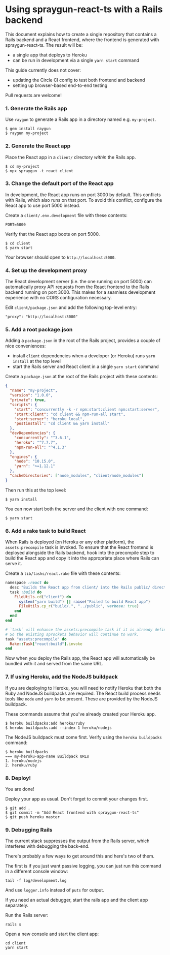 # Using spraygun-react-ts with a Rails backend

This document explains how to create a single repository that contains a Rails backend and a React frontend, where the frontend is generated with spraygun-react-ts. The result will be:

- a single app that deploys to Heroku
- can be run in development via a single `yarn start` command

This guide currently does not cover:

- updating the Circle CI config to test both frontend and backend
- setting up browser-based end-to-end testing

Pull requests are welcome!

### 1. Generate the Rails app

Use `raygun` to generate a Rails app in a directory named e.g. `my-project`.

```
$ gem install raygun
$ raygun my-project
```

### 2. Generate the React app

Place the React app in a `client/` directory _within_ the Rails app.

```
$ cd my-project
$ npx spraygun -t react client
```

### 3. Change the default port of the React app

In development, the React app runs on port 3000 by default. This conflicts with Rails, which also runs on that port. To avoid this conflict, configure the React app to use port 5000 instead.

Create a `client/.env.development` file with these contents:

```
PORT=5000
```

Verify that the React app boots on port 5000.

```
$ cd client
$ yarn start
```

Your browser should open to `http://localhost:5000`.

### 4. Set up the development proxy

The React development server (i.e. the one running on port 5000) can automatically proxy API requests from the React frontend to the Rails backend running on port 3000. This makes for a seamless development experience with no CORS configuration necessary.

Edit `client/package.json` and add the following top-level entry:

```
"proxy": "http://localhost:3000"
```

### 5. Add a root package.json

Adding a `package.json` in the root of the Rails project, provides a couple of nice conveniences:

- install `client` dependencies when a developer (or Heroku) runs `yarn install` at the top level
- start the Rails server and React client in a single `yarn start` command

Create a `package.json` at the root of the Rails project with these contents:

```json
{
  "name": "my-project",
  "version": "1.0.0",
  "private": true,
  "scripts": {
    "start": "concurrently -k -r npm:start:client npm:start:server",
    "start:client": "cd client && npm-run-all start",
    "start:server": "heroku local",
    "postinstall": "cd client && yarn install"
  },
  "devDependencies": {
    "concurrently": "^3.6.1",
    "heroku": "^7.7.7",
    "npm-run-all": "^4.1.3"
  },
  "engines": {
    "node": "10.15.0",
    "yarn": ">=1.12.1"
  },
  "cacheDirectories": ["node_modules", "client/node_modules"]
}
```

Then run this at the top level:

```
$ yarn install
```

You can now start both the server and the client with one command:

```
$ yarn start
```

### 6. Add a rake task to build React

When Rails is deployed (on Heroku or any other platform), the `assets:precompile` task is invoked. To ensure that the React frontend is deployed alongside the Rails backend, hook into the precompile step to build the React app and copy it into the appropriate place where Rails can serve it.

Create a `lib/tasks/react.rake` file with these contents:

```ruby
namespace :react do
  desc "Builds the React app from client/ into the Rails public/ directory"
  task :build do
    FileUtils.cd("client") do
      system("yarn build") || raise("Failed to build React app")
      FileUtils.cp_r("build/.", "../public", verbose: true)
    end
  end
end

# `task` will enhance the assets:precompile task if it is already defined.
# So the existing sprockets behavior will continue to work.
task "assets:precompile" do
  Rake::Task["react:build"].invoke
end
```

Now when you deploy the Rails app, the React app will automatically be bundled with it and served from the same URL.

### 7. If using Heroku, add the NodeJS buildpack

If you are deploying to Heroku, you will need to notify Heroku that both the Ruby and NodeJS buildpacks are required. The React build process needs tools like `node` and `yarn` to be present. These are provided by the NodeJS buildpack.

These commands assume that you've already created your Heroku app.

```
$ heroku buildpacks:add heroku/ruby
$ heroku buildpacks:add --index 1 heroku/nodejs
```

The NodeJS buildpack must come first. Verify using the `heroku buildpacks` command:

```
$ heroku buildpacks
=== my-heroku-app-name Buildpack URLs
1. heroku/nodejs
2. heroku/ruby
```

### 8. Deploy!

You are done!

Deploy your app as usual. Don't forget to commit your changes first.

```
$ git add .
$ git commit -m "Add React frontend with spraygun-react-ts"
$ git push heroku master
```

### 9. Debugging Rails

The current stack suppresses the output from the Rails server, which interferes with debugging the back-end.

There's probably a few ways to get around this and here's two of them.

The first is if you just want passive logging, you can just run this command in a different console window:

```
tail -f log/development.log
```

And use `logger.info` instead of `puts` for output.

If you need an actual debugger, start the rails app and the client app separately.

Run the Rails server:

```
rails s
```

Open a new console and start the client app:

```
cd client
yarn start
```
